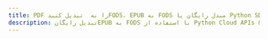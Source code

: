---title: PDF را به  تبدیل کنیدFODS، EPUB به FODS مبدل رایگان یا Python SDKdescription: تبدیل رایگانEPUB به FODS با استفاده از Python Cloud APIs & SDK همچنین اسناد PDF را در Cloud ایجاد، ویرایش و رندر کنید.---